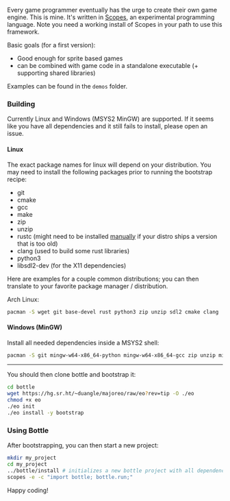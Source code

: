 Every game programmer eventually has the urge to create their own game engine. This is mine. It's written in [Scopes](http://scopes.rocks/), an experimental programming language. Note you need a working install of Scopes in your path to use this framework.

Basic goals (for a first version):
- Good enough for sprite based games
- can be combined with game code in a standalone executable (+ supporting shared libraries)

Examples can be found in the `demos` folder.

### Building
Currently Linux and Windows (MSYS2 MinGW) are supported. If it seems like you have all dependencies and it still fails to install, please open an issue.

#### Linux

The exact package names for linux will depend on your distribution. 
You may need to install the following packages prior to running the bootstrap recipe:
- git
- cmake
- gcc
- make
- zip
- unzip
- rustc (might need to be installed [manually](https://www.rust-lang.org/tools/install) if your distro ships a version that is too old)
- clang (used to build some rust libraries)
- python3
- libsdl2-dev (for the X11 dependencies)

Here are examples for a couple common distributions; you can then translate to your favorite package manager / distribution.

Arch Linux:
```sh
pacman -S wget git base-devel rust python3 zip unzip sdl2 cmake clang
```

#### Windows (MinGW)

Install all needed dependencies inside a MSYS2 shell:
``` sh
pacman -S git mingw-w64-x86_64-python mingw-w64-x86_64-gcc zip unzip mingw-w64-x86_64-7zip mingw-w64-x86_64-make mingw-w64-x86_64-rust mingw-w64-x86_64-clang mingw-w64-x86_64-cmake
```

---

You should then clone bottle and bootstrap it:
``` sh
cd bottle
wget https://hg.sr.ht/~duangle/majoreo/raw/eo?rev=tip -O ./eo
chmod +x eo
./eo init
./eo install -y bootstrap
```

### Using Bottle

After bootstrapping, you can then start a new project:
``` sh
mkdir my_project
cd my_project
../bottle/install # initializes a new bottle project with all dependencies
scopes -e -c "import bottle; bottle.run;"
```

Happy coding!

